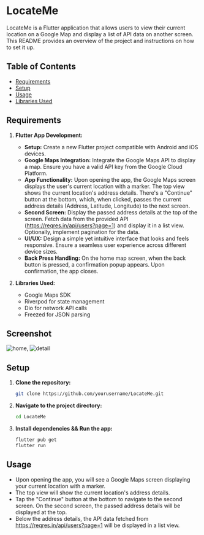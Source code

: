 # LocateMe

LocateMe is a Flutter application that allows users to view their current location on a Google Map and display a list of API data on another screen. This README provides an overview of the project and instructions on how to set it up.

## Table of Contents
- [Requirements](#requirements)
- [Setup](#setup)
- [Usage](#usage)
- [Libraries Used](#libraries-used)


## Requirements

1. **Flutter App Development:**
   - **Setup:** Create a new Flutter project compatible with Android and iOS devices.
   - **Google Maps Integration:** Integrate the Google Maps API to display a map. Ensure you have a valid API key from the Google Cloud Platform.
   - **App Functionality:** Upon opening the app, the Google Maps screen displays the user's current location with a marker. The top view shows the current location's address details. There's a "Continue" button at the bottom, which, when clicked, passes the current address details (Address, Latitude, Longitude) to the next screen.
   - **Second Screen:** Display the passed address details at the top of the screen. Fetch data from the provided API (https://reqres.in/api/users?page=1) and display it in a list view. Optionally, implement pagination for the data.
   - **UI/UX:** Design a simple yet intuitive interface that looks and feels responsive. Ensure a seamless user experience across different device sizes.
   - **Back Press Handling:** On the home map screen, when the back button is pressed, a confirmation popup appears. Upon confirmation, the app closes.

2. **Libraries Used:**
   - Google Maps SDK
   - Riverpod for state management
   - Dio for network API calls
   - Freezed for JSON parsing
  
## Screenshot
![home](https://github.com/shuhaibkt02/locate_me/assets/111732518/4557e117-67c1-4684-8d12-c7f430ad6440), ![detail](https://github.com/shuhaibkt02/locate_me/assets/111732518/de9a4d3d-4114-4daa-a974-f74fb51ce083)

## Setup

1. **Clone the repository:**
   ```bash
   git clone https://github.com/yourusername/LocateMe.git
   ```
2. **Navigate to the project directory:**
   ```bash
   cd LocateMe
   ```
3. **Install dependencies && Run the app:**
   ```bash
   flutter pub get
   flutter run
   ```
## Usage
- Upon opening the app, you will see a Google Maps screen displaying your current location with a marker.
- The top view will show the current location's address details.
- Tap the "Continue" button at the bottom to navigate to the second screen. On the second screen, the passed address details will be displayed at the top.
- Below the address details, the API data fetched from https://reqres.in/api/users?page=1 will be displayed in a list view.
